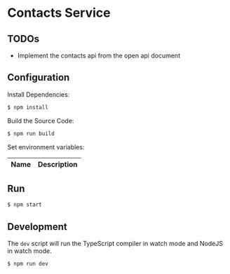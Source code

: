 # Contacts Service

## TODOs

- Implement the contacts api from the open api document

## Configuration

Install Dependencies:

```bash
$ npm install
```

Build the Source Code:

```bash
$ npm run build
```

Set environment variables:

| Name | Description |
| ---- | ----------- |

## Run

```bash
$ npm start
```

## Development

The `dev` script will run the TypeScript compiler in watch mode and NodeJS in watch mode.

```bash
$ npm run dev
```
